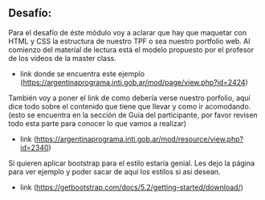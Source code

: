 Desafío:
----------------------

Para el desafío de éste módulo voy a aclarar que hay que maquetar con HTML y CSS la estructura de nuestro TPF o sea nuestro portfolio web.
Al comienzo del material de lectura está el modelo propuesto por el profesor de los videos de la master class.

- link donde se encuentra este ejemplo (https://argentinaprograma.inti.gob.ar/mod/page/view.php?id=2424)

También voy a poner el link de como debería verse nuestro porfolio, aquí dice todo sobre el contenido que tiene que llevar y como ir acomodando. (esto se encuentra en la sección de Guía del participante, por favor revisen todo esta parte para conocer lo que vamos a realizar)

- link (https://argentinaprograma.inti.gob.ar/mod/resource/view.php?id=2340)



Si quieren aplicar bootstrap para el estilo estaría genial.
Les dejo la página para ver ejemplo y poder sacar de aquí los estilos si así desean.

- link (https://getbootstrap.com/docs/5.2/getting-started/download/)



